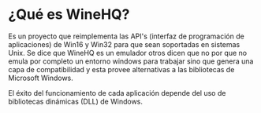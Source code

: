 # ¿Qué es WineHQ?

Es un proyecto que reimplementa las API's (interfaz de programación de aplicaciones) de Win16 y Win32 para que sean soportadas en sistemas Unix. Se dice que WineHQ es un emulador otros dicen que no por que no emula por completo un entorno windows para trabajar sino que genera una capa de compatibilidad y esta provee alternativas a las bibliotecas de Microsoft Windows.

El éxito del funcionamiento de cada aplicación depende del uso de bibliotecas dinámicas (DLL) de Windows.

